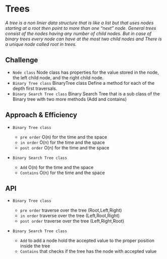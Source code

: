 # Trees

*A tree is a non linier data structure that is like a list but that uses nodes starting at a root then point to more than one “next” node.*
*General trees consist of the nodes having any number of child nodes. But in case of binary trees every node can have at the most two child nodes and There is a unique node called root in trees.*

## Challenge

* `Node class` Node class has properties for the value stored in the node, the left child node, and the right child node.
* `Binary Tree class` BinaryTree class Define a method for each of the depth first traversals.
* `Binary Search Tree class` Binary Search Tree that is a sub class of the Binary tree with two more methods (Add and contains)

## Approach & Efficiency

* `Binary Tree class`
  * `pre order` O(n) for the time and the space
  * `in order` O(n) for the time and the space
  * `post order` O(n) for the time and the space


* `Binary Search Tree class`
  * `Add` O(n) for the time and the space
  * `Contains` O(n) for the time and the space


## API

* `Binary Tree class`
  * `pre order` traverse over the tree (Root,Left,Right)
  * `in order` traverse over the tree (Left,Root,Right)
  * `post order` traverse over the tree (Left,Right,Root)



* `Binary Search Tree class`
  * `Add` to add a node hold the accepted value to the proper position inside the tree
  * `Contains` that checks if the tree has the node with accepted value
